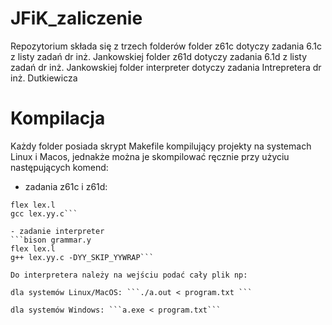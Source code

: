 # JFiK_zaliczenie

Repozytorium składa się z trzech folderów
folder z61c dotyczy zadania 6.1c z listy zadań dr inż. Jankowskiej
folder z61d dotyczy zadania 6.1d z listy zadań dr inż. Jankowskiej
folder interpreter dotyczy zadania Intrepretera dr inż. Dutkiewicza

# Kompilacja
Każdy folder posiada skrypt Makefile kompilujący projekty na systemach Linux i Macos, jednakże można je skompilować ręcznie przy użyciu następujących komend:
- zadania z61c i z61d:
```bison grammar.y
flex lex.l
gcc lex.yy.c```

- zadanie interpreter
```bison grammar.y
flex lex.l
g++ lex.yy.c -DYY_SKIP_YYWRAP```

Do interpretera należy na wejściu podać cały plik np:

dla systemów Linux/MacOS: ```./a.out < program.txt ```

dla systemów Windows: ```a.exe < program.txt``` 
